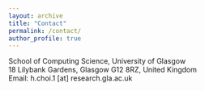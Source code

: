 ```yaml
---
layout: archive
title: "Contact"
permalink: /contact/
author_profile: true
---
```

School of Computing Science, University of Glasgow<br>
18 Lilybank Gardens, Glasgow G12 8RZ, United Kingdom<br>
Email: h.choi.1 [at] research.gla.ac.uk

